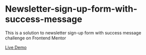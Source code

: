 # Newsletter-sign-up-form-with-success-message
 This is a solution to newsletter sign-up form with success message challenge on Frontend Mentor

 [Live Demo](https://quelleris-newsletter-sign-up-fem.netlify.app/)

